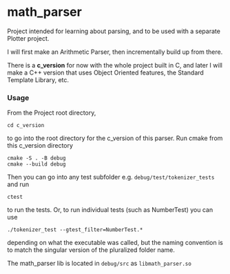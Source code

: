 # math_parser
Project intended for learning about parsing, and to be used with a separate Plotter project.

I will first make an Arithmetic Parser, then incrementally build up from there.

There is a <b>c_version</b> for now with the whole project built in C, and later I will make a C++ version that uses Object Oriented features, the Standard Template Library, etc.


### Usage
From the Project root directory,
```
cd c_version
```
to go into the root directory for the c_version of this parser. 
Run cmake from this c_version directory
```
cmake -S . -B debug
cmake --build debug
```

Then you can go into any test subfolder e.g. `debug/test/tokenizer_tests` and run
```
ctest
```
to run the tests.
Or, to run individual tests (such as NumberTest) you can use
```
./tokenizer_test --gtest_filter=NumberTest.*
```
depending on what the executable was called, but the naming convention is to match the singular version of the pluralized folder name.

The math_parser lib is located in `debug/src` as `libmath_parser.so`

